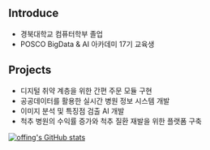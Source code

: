 ## Introduce
* 경북대학교 컴퓨터학부 졸업
* POSCO BigData & AI 아카데미 17기 교육생

## Projects
* 디지털 취약 계층을 위한 간편 주문 모듈 구현
* 공공데이터를 활용한 실시간 병원 정보 시스템 개발
* 이미지 분석 및 특징점 검출 AI 개발
* 척추 병원의 수익률 증가와 척추 질환 재발을 위한 플랫폼 구축

[![offing's GitHub stats](https://github-readme-stats.vercel.app/api?username=offings&theme=radical)](https://github.com/offings/github-readme-stats)

<!--
**offings/offings** is a ✨ _special_ ✨ repository because its `README.md` (this file) appears on your GitHub profile.

Here are some ideas to get you started:

- 🔭 I’m currently working on ...
- 🌱 I’m currently learning ...
- 👯 I’m looking to collaborate on ...
- 🤔 I’m looking for help with ...
- 💬 Ask me about ...
- 📫 How to reach me: ...
- 😄 Pronouns: ...
- ⚡ Fun fact: ...
-->
